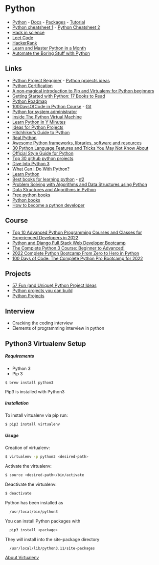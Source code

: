 # Python

- [Python](https://www.python.org/) - [Docs](https://docs.python.org/3/) - [Packages](https://pypi.org/) - [Tutorial](https://docs.python.org/3/tutorial/index.html)
- [Python cheatsheet 1](https://perso.limsi.fr/pointal/_media/python:cours:mementopython3-english.pdf) - [Python Cheatsheet 2](https://www.pythoncheatsheet.org/)
- [Hack in science](https://www.hackinscience.org/exercises/) 
- [Leet Code](https://leetcode.com/)
- [HackerRank](https://www.hackerrank.com/dashboard)
- [Learn and Master Python in a Month](https://medium.com/@jhankar.mahbub/learn-and-master-python-in-a-month-b1acc94d5f32)
- [Automate the Boring Stuff with Python](https://automatetheboringstuff.com/)

## Links

- [Python Project Begginer](https://github.com/topics/python-project-beginner) - [Python projects ideas](https://www.upgrad.com/blog/python-projects-ideas-topics-beginners/#8_Binary_search_algorithm)
- [Python Certification](https://www.guru99.com/python-programming-certification.html#3)
- [A non-magical introduction to Pip and Virtualenv for Python beginners](https://www.dabapps.com/blog/introduction-to-pip-and-virtualenv-python/)
- [Getting Started with Python: 17 Books to Read](https://dzone.com/articles/getting-started-with-python-beginner-books)
- [Python Roadmap](https://roadmap.sh/python)
- [100DaysOfCode in Python Course](https://training.talkpython.fm/courses/explore_100days_in_python/100-days-of-code-in-python) - [Git](https://github.com/talkpython/100daysofcode-with-python-course/tree/master/days)
- [Python for system administrator](https://python-for-system-administrators.readthedocs.io/en/latest/index.html)
- [Inside The Python Virtual Machine](https://leanpub.com/insidethepythonvirtualmachine/read)
- [Learn Python in Y Minutes](https://learnxinyminutes.com/docs/python/)
- [Ideas for Python Projects](http://pythonpracticeprojects.com/)
- [Hitchhiker’s Guide to Python](https://docs.python-guide.org/)
- [Real Python](https://realpython.com/)
- [Awesome Python frameworks, libraries, software and resources](https://github.com/vinta/awesome-python)
- [30 Python Language Features and Tricks You May Not Know About](https://sahandsaba.com/thirty-python-language-features-and-tricks-you-may-not-know.html)
- [Official Style Guide for Python](https://peps.python.org/pep-0008/)
- [Top 30 github python projects](https://towardsdatascience.com/top-30-github-python-projects-at-the-beginning-of-2022-86b1e3dad1a)
- [Dive Into Python 3](https://diveintopython3.net/index.html)
- [What Can I Do With Python?](https://realpython.com/what-can-i-do-with-python/#python-in-the-real-world)
- [Learn Python](https://www.learnpython.org/)
- [Best books for learning python](https://realpython.com/best-python-books/#best-books-for-learning-python) - [#2](https://hackr.io/blog/best-python-books-for-beginners-and-advanced-programmers)
- [Problem Solving with Algorithms and Data Structures using Python](http://www.openbookproject.net/books/pythonds/)
- [Data Structures and Algorithms in Python](https://jovian.ai/learn/data-structures-and-algorithms-in-python)
- [Free python books](https://github.com/pamoroso/free-python-books)
- [Python books](https://towardsdatascience.com/python-books-you-must-read-in-2020-a0fc33798bb)
- [How to become a python developer](https://medium.com/edureka/how-to-become-a-python-developer-462a0093f246)

## Course

- [Top 10 Advanced Python Programming Courses and Classes for Experienced Developers in 2022](https://medium.com/javarevisited/8-advanced-python-programming-courses-for-intermediate-programmer-cc3bd47a4d19)
- [Python and Django Full Stack Web Developer Bootcamp](https://www.udemy.com/course/python-and-django-full-stack-web-developer-bootcamp/?ranMID=39197&ranEAID=Qouy7GhEEFU&ranSiteID=Qouy7GhEEFU-b.gN8rOqECZKcVm_1g.MkA&utm_source=aff-campaign&utm_medium=udemyads&LSNPUBID=Qouy7GhEEFU)
- [The Complete Python 3 Course: Beginner to Advanced!](https://www.udemy.com/course/python-complete/?ranMID=39197&ranEAID=JVFxdTr9V80&ranSiteID=JVFxdTr9V80-mRHI6QNWly4bUtZDioamew&LSNPUBID=JVFxdTr9V80&utm_source=aff-campaign&utm_medium=udemyads)
- [2022 Complete Python Bootcamp From Zero to Hero in Python]()
- [100 Days of Code: The Complete Python Pro Bootcamp for 2022]()

## Projects

- [57 Fun (and Unique) Python Project Ideas](https://www.dataquest.io/blog/python-projects-for-beginners/)
- [Python projects you can build](https://realpython.com/tutorials/projects/)
- [Python Projects](https://www.geeksforgeeks.org/python-projects-beginner-to-advanced/)

## Interview
- Cracking the coding interview
- Elements of programming interview in python

## Python3 Virtualenv Setup

##### Requirements
* Python 3
* Pip 3

```bash
$ brew install python3
```

Pip3 is installed with Python3

##### Installation
To install virtualenv via pip run:
```bash
$ pip3 install virtualenv
```

##### Usage
Creation of virtualenv:
```bash
$ virtualenv -p python3 <desired-path>
```

Activate the virtualenv:
```bash
$ source <desired-path>/bin/activate
```

Deactivate the virtualenv:
```bash
$ deactivate
```

Python has been installed as
```sh
  /usr/local/bin/python3
```

You can install Python packages with
```bash
  pip3 install <package>
```

They will install into the site-package directory
```bash
  /usr/local/lib/python3.11/site-packages
```

[About Virtualenv](https://virtualenv.pypa.io/en/stable/)
